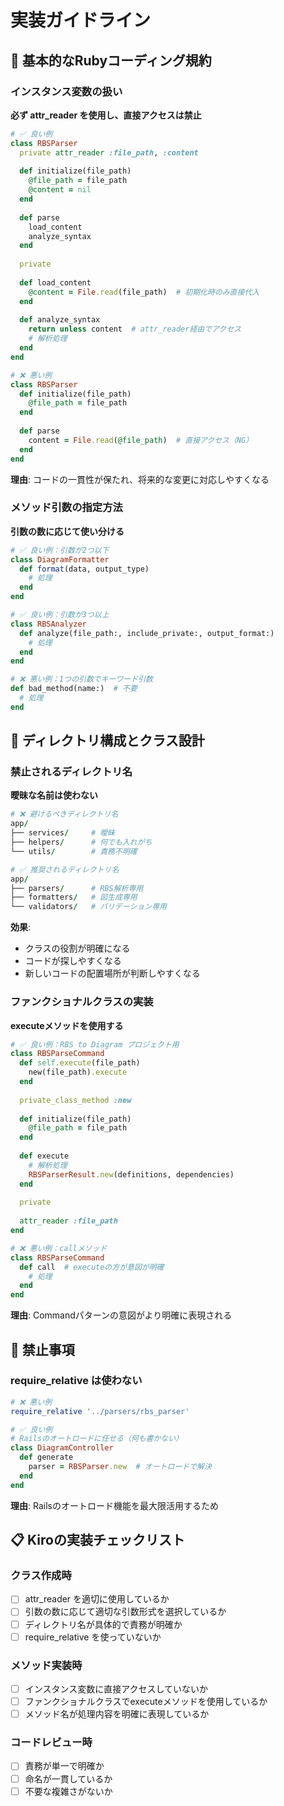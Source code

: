 # 実装ガイドライン

## 🔧 基本的なRubyコーディング規約

### インスタンス変数の扱い
**必ず attr_reader を使用し、直接アクセスは禁止**

```ruby
# ✅ 良い例
class RBSParser
  private attr_reader :file_path, :content
  
  def initialize(file_path)
    @file_path = file_path
    @content = nil
  end
  
  def parse
    load_content
    analyze_syntax
  end
  
  private
  
  def load_content
    @content = File.read(file_path)  # 初期化時のみ直接代入
  end
  
  def analyze_syntax
    return unless content  # attr_reader経由でアクセス
    # 解析処理
  end
end

# ❌ 悪い例
class RBSParser
  def initialize(file_path)
    @file_path = file_path
  end
  
  def parse
    content = File.read(@file_path)  # 直接アクセス（NG）
  end
end
```

**理由**: コードの一貫性が保たれ、将来的な変更に対応しやすくなる

### メソッド引数の指定方法
**引数の数に応じて使い分ける**

```ruby
# ✅ 良い例：引数が2つ以下
class DiagramFormatter
  def format(data, output_type)
    # 処理
  end
end

# ✅ 良い例：引数が3つ以上
class RBSAnalyzer
  def analyze(file_path:, include_private:, output_format:)
    # 処理
  end
end

# ❌ 悪い例：1つの引数でキーワード引数
def bad_method(name:)  # 不要
  # 処理
end
```

## 📁 ディレクトリ構成とクラス設計

### 禁止されるディレクトリ名
**曖昧な名前は使わない**

```ruby
# ❌ 避けるべきディレクトリ名
app/
├── services/     # 曖昧
├── helpers/      # 何でも入れがち
└── utils/        # 責務不明確

# ✅ 推奨されるディレクトリ名
app/
├── parsers/      # RBS解析専用
├── formatters/   # 図生成専用
└── validators/   # バリデーション専用
```

**効果**: 
- クラスの役割が明確になる
- コードが探しやすくなる
- 新しいコードの配置場所が判断しやすくなる

### ファンクショナルクラスの実装
**executeメソッドを使用する**

```ruby
# ✅ 良い例：RBS to Diagram プロジェクト用
class RBSParseCommand
  def self.execute(file_path)
    new(file_path).execute
  end
  
  private_class_method :new
  
  def initialize(file_path)
    @file_path = file_path
  end
  
  def execute
    # 解析処理
    RBSParserResult.new(definitions, dependencies)
  end
  
  private
  
  attr_reader :file_path
end

# ❌ 悪い例：callメソッド
class RBSParseCommand
  def call  # executeの方が意図が明確
    # 処理
  end
end
```

**理由**: Commandパターンの意図がより明確に表現される

## 🚫 禁止事項

### require_relative は使わない
```ruby
# ❌ 悪い例
require_relative '../parsers/rbs_parser'

# ✅ 良い例
# Railsのオートロードに任せる（何も書かない）
class DiagramController
  def generate
    parser = RBSParser.new  # オートロードで解決
  end
end
```

**理由**: Railsのオートロード機能を最大限活用するため

## 📋 Kiroの実装チェックリスト

### クラス作成時
- [ ] attr_reader を適切に使用しているか
- [ ] 引数の数に応じて適切な引数形式を選択しているか
- [ ] ディレクトリ名が具体的で責務が明確か
- [ ] require_relative を使っていないか

### メソッド実装時
- [ ] インスタンス変数に直接アクセスしていないか
- [ ] ファンクショナルクラスでexecuteメソッドを使用しているか
- [ ] メソッド名が処理内容を明確に表現しているか

### コードレビュー時
- [ ] 責務が単一で明確か
- [ ] 命名が一貫しているか
- [ ] 不要な複雑さがないか